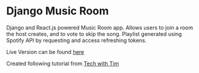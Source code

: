 # Django Music Room
Django and React.js powered Music Room app. Allows users to join a room the host creates, and to vote to skip the song. Playlist generated using Spotify API by requesting and access refreshing tokens.

Live Version can be found <a href = "https://music.olivera.tech">here</a>

Created following tutorial from <a href = "https://github.com/techwithtim">Tech with Tim</a>
